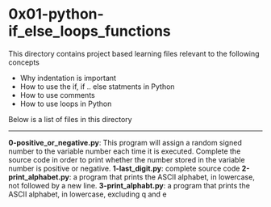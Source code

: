 # 0x01-python-if_else_loops_functions

This directory contains project based learning files relevant to the following concepts
- Why indentation is important
- How to use the if, if .. else statments in Python
- How to use comments
- How to use loops in Python

Below is a list of files in this directory

---

**0-positive_or_negative.py**: This program will assign a random signed number to the variable number each time it is executed. Complete the source code in order to print whether the number stored in the variable number is positive or negative.
**1-last_digit.py**: complete source code
**2-print_alphabet.py**:  a program that prints the ASCII alphabet, in lowercase, not followed by a new line.
**3-print_alphabt.py**: a program that prints the ASCII alphabet, in lowercase, excluding q and e
